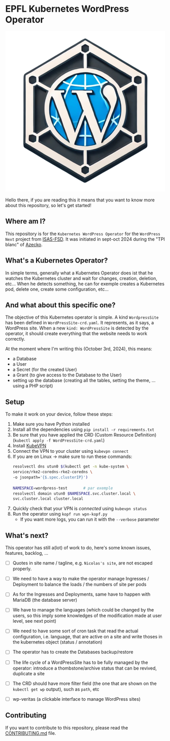 # EPFL Kubernetes WordPress Operator

![EKWO Logo](https://github.com/epfl-si/wp-operator/blob/main/images/WPO-no-bg.png?raw=true)

Hello there, if you are reading this it means that you want to know more
about this repository, so let's get started!


## Where am I?

This repository is for the `Kubernetes WordPress Operator` for the `WordPress
Next` project from [ISAS-FSD].
It was initiated in sept-oct 2024 during the "TPI blanc" of [Azecko].


## What's a Kubernetes Operator?

In simple terms, generally what a Kubernetes Operator does ist that he watches
the Kubernetes cluster and wait for changes, creation, deletion, etc...
When he detects something, he can for exemple creates a Kubernetes pod,
delete one, create some configuration, etc...


## And what about this specific one?

The objective of this Kubernetes operator is simple.
A kind `WordpressSite` has been defined in `WordPressSite-crd.yaml`. It
represents, as it says, a WordPress site.
When a new `kind: WordPressSite` is detected by the operator, it should create
everything that the website needs to work correctly.

At the moment where I'm writing this (October 3rd, 2024), this means:
  - a Database
  - a User
  - a Secret (for the created User)
  - a Grant (to give access to the Database to the User)
  - setting up the database (creating all the tables, setting the theme, ...
    using a PHP script)


## Setup

To make it work on your device, follow these steps:
1. Make sure you have Python installed
2. Install all the dependencies using `pip install -r requirements.txt`
3. Be sure that you have applied the CRD (Custom Resource Definition) (`kubectl
   apply -f WordPressSite-crd.yaml`)
4. Install [KubeVPN]
5. Connect the VPN to your cluster using `kubevpn connect`
6. If you are on Linux → make sure to run these commands:
    ```bash
    resolvectl dns utun0 $(kubectl get -n kube-system \
    service/rke2-coredns-rke2-coredns \
    -o jsonpath='{$.spec.clusterIP}')

    NAMESPACE=wordpress-test       # par exemple
    resolvectl domain utun0 $NAMESPACE.svc.cluster.local \
    svc.cluster.local cluster.local
    ```
7. Quickly check that your VPN is _connected_ using `kubevpn status`
8. Run the operator using `kopf run wpn-kopf.py`
   - If you want more logs, you can run it with the `--verbose` parameter


## What's next?

This operator has still a(lot) of work to do, here's some known issues,
features, backlog, ...

- [ ] Quotes in site name / tagline, e.g. `Nicolas's site`, are not escaped properly.
- [ ] We need to have a way to make the operator manage Ingresses / Deployment to balance the loads / the numbers of site per pods
- [ ] As for the Ingresses and Deployments, same have to happen with MariaDB (the database server)
- [ ] We have to manage the languages (which could be changed by the users, so this imply some knowledges of the modification made at user level, see next point)
- [ ] We need to have some sort of cron task that read the actual configuration, i.e. language, that are active on a site and write thoses in the kubernetes object (status / annotation)
- [ ] The operator has to create the Databases backup/restore
- [ ] The life cycle of a WordPressSite has to be fully managed by the operator: introduce a thombstone/archive status that can be revived, duplicate a site
- [ ] The CRD should have more filter field (the one that are shown on the `kubectl get wp` output), such as `path`, etc
- [ ] wp-veritas (a clickable interface to manage WordPress sites)


## Contributing

If you want to contribute to this repository, please read the [CONTRIBUTING.md](CONTRIBUTING.md) file.

[ISAS-FSD]: https://go.epfl.ch/isas-fsd
[Azecko]: https://github.com/Azecko/
[KubeVPN]: https://www.kubevpn.cn/
